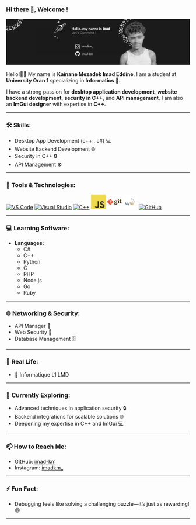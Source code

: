 ### Hi there 👋, Welcome ! 

![I am Kainane Mezadek Imad Eddine](https://github.com/imad-km/imad-km/blob/main/banner.png)

Hello!👋🏻 My name is **Kainane Mezadek Imad Eddine**. I am a student at **University Oran 1** specializing in **Informatics** 🏫.

I have a strong passion for **desktop application development**, **website backend development**, **security in C++**, and **API management**. I am also an **ImGui designer** with expertise in **C++**.

---

### 🛠 **Skills:**  
- Desktop App Development (c++ , c#) 💻  
- Website Backend Development 🌐  
- Security in C++ 🔒  
- API Management ⚙️  

---

### 🔧 **Tools & Technologies:**  
[<img src='https://upload.wikimedia.org/wikipedia/commons/thumb/2/2d/Visual_Studio_Code_1.18_icon.svg/1200px-Visual_Studio_Code_1.18_icon.svg.png' alt='VS Code' height='40'>](https://code.visualstudio.com/)  [<img src='https://upload.wikimedia.org/wikipedia/commons/thumb/2/2c/Visual_Studio_Icon_2022.svg/1200px-Visual_Studio_Icon_2022.svg.png' alt='Visual Studio' height='40'>](https://visualstudio.microsoft.com/)  [<img src='https://img.utdstc.com/icon/262/0e7/2620e7b24f63f53e56a163c7a6a757269d51c228e57f8243f965c9aaa994214e:200' alt='C++' height='40'>](https://isocpp.org/)  [<img src='https://raw.githubusercontent.com/github/explore/80688e429a7d4ef2fca1e82350fe8e3517d3494d/topics/javascript/javascript.png' alt='JavaScript' height='40'>](https://developer.mozilla.org/en-US/docs/Web/JavaScript)  [<img src='https://raw.githubusercontent.com/github/explore/80688e429a7d4ef2fca1e82350fe8e3517d3494d/topics/git/git.png' alt='Git' height='40'>](https://git-scm.com/)  [<img src='https://raw.githubusercontent.com/github/explore/80688e429a7d4ef2fca1e82350fe8e3517d3494d/topics/mysql/mysql.png' alt='MySQL' height='40'>](https://www.mysql.com/)  [<img src='https://github.githubassets.com/images/modules/logos_page/GitHub-Mark.png' alt='GitHub' height='40'>](https://github.com/)

---

### 💻 **Learning Software:**  
- **Languages:**  
  - C#  
  - C++  
  - Python  
  - C  
  - PHP  
  - Node.js  
  - Go  
  - Ruby  

---

### 🌐 **Networking & Security:**  
- API Manager 🚀  
- Web Security 🔐  
- Database Management 🗄️  

---

### 🌟 **Real Life:**  
- 🏫 Informatique L1 LMD  

---

### 🌱 **Currently Exploring:**  
- Advanced techniques in application security 🔒  
- Backend integrations for scalable solutions 🌐  
- Deepening my expertise in C++ and ImGui 💻  

---

### 📫 **How to Reach Me:**  
- GitHub: [imad-km](https://github.com/imad-km)  
- Instagram: [imadkm_](https://instagram.com/imadkm_)  

---

### ⚡ **Fun Fact:**  
- Debugging feels like solving a challenging puzzle—it’s just as rewarding! 😄  

---  
